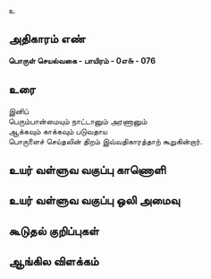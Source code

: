 உ


## அதிகாரம் எண்

**பொருள் செயல்வகை - பாயிரம் - 0எ௬ - 076**

## உரை

இனிப்  
பெரும்பான்மையும் நாட்டானும் அரணானும்  
ஆக்கவும் காக்கவும் படுவதாய  
பொருளைச் செய்தலின் திறம்
இவ்வதிகாரத்தாற் கூறுகின்றார்.

## உயர் வள்ளுவ வகுப்பு காணொளி


## உயர் வள்ளுவ வகுப்பு ஒலி அமைவு 


## கூடுதல் குறிப்புகள்


## ஆங்கில விளக்கம்

